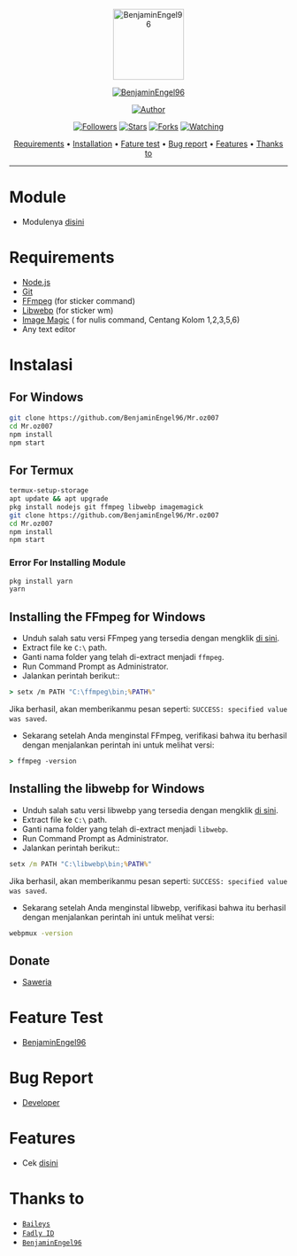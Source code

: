 <p align="center">
<img src="https://telegra.ph/BenjaminEngel96-04-04.jpg" alt="BenjaminEngel96" width="128" height="128"/>
</p>
<p align="center">
<a href="#"><img title="BenjaminEngel96" src="https://img.shields.io/badge/BenjaminEngel96-green?colorA=%23ff0000&colorB=%23017e40&style=for-the-badge"></a>
</p>
<p align="center">
<a href="https://github.com/xdlyy404"><img title="Author" src="https://img.shields.io/badge/Author-Fadly ID-red.svg?style=for-the-badge&logo=github"></a>
</p>
<p align="center">
<a href="https://github.com/xdlyy404/followers"><img title="Followers" src="https://img.shields.io/github/followers/xdlyy404?color=blue&style=flat-square"></a>
<a href="https://github.com/BenjaminEngel96/megumikato2/stargazers/"><img title="Stars" src="https://img.shields.io/github/stars/xdlyy404/X-NoneBot?color=red&style=flat-square"></a>
<a href="https://github.com/BenjaminEngel96/megumikato2/network/members"><img title="Forks" src="https://img.shields.io/github/forks/xdlyy404/BenjaminEngel96?color=red&style=flat-square"></a>
<a href="https://github.com/BenjaminEngel96/megumikato2/watchers"><img title="Watching" src="https://img.shields.io/github/watchers/xdlyy404/BenjaminEngel96?label=Watchers&color=blue&style=flat-square"></a>
</p>

<p align="center">
  <a href="https://github.com/BenjaminEngel96/Mr.oz007#requirements">Requirements</a> •
  <a href="https://github.com/BenjaminEngel96/Mr.oz007#instalasi">Installation</a> •
  <a href="https://github.com/BenjaminEngel96/Mr.oz007#feature-test">Fature test</a> •
  <a href="https://github.com/BenjaminEngel96/Mr.oz007#bug-report">Bug report</a> •
  <a href="https://github.com/BenjaminEngel96/Mr.oz007#features">Features</a> •
  <a href="https://github.com/BenjaminEngel96/Mr.oz007#thanks-to">Thanks to</a>
</p>
</div>


---


# Module
- Modulenya [disini](https://github.com/xdlyy404/node_modules)

# Requirements
* [Node.js](https://nodejs.org/en/)
* [Git](https://git-scm.com/downloads)
* [FFmpeg](https://github.com/BtbN/FFmpeg-Builds/releases/download/autobuild-2020-12-08-13-03/ffmpeg-n4.3.1-26-gca55240b8c-win64-gpl-4.3.zip) (for sticker command)
* [Libwebp](https://developers.google.com/speed/webp/download) (for sticker wm)
* [Image Magic](https://imagemagick.org/script/download.php) ( for nulis command, Centang Kolom 1,2,3,5,6)
* Any text editor

# Instalasi
## For Windows
```bash
git clone https://github.com/BenjaminEngel96/Mr.oz007
cd Mr.oz007
npm install
npm start
```
## For Termux
```bash
termux-setup-storage
apt update && apt upgrade
pkg install nodejs git ffmpeg libwebp imagemagick
git clone https://github.com/BenjaminEngel96/Mr.oz007
cd Mr.oz007
npm install
npm start
```

### Error For Installing Module
```bash
pkg install yarn
yarn
```

## Installing the FFmpeg for Windows
* Unduh salah satu versi FFmpeg yang tersedia dengan mengklik [di sini](https://www.gyan.dev/ffmpeg/builds/).
* Extract file ke `C:\` path.
* Ganti nama folder yang telah di-extract menjadi `ffmpeg`.
* Run Command Prompt as Administrator.
* Jalankan perintah berikut::
```cmd
> setx /m PATH "C:\ffmpeg\bin;%PATH%"
```
Jika berhasil, akan memberikanmu pesan seperti: `SUCCESS: specified value was saved`.
* Sekarang setelah Anda menginstal FFmpeg, verifikasi bahwa itu berhasil dengan menjalankan perintah ini untuk melihat versi:
```cmd
> ffmpeg -version
```


## Installing the libwebp for Windows
* Unduh salah satu versi libwebp yang tersedia dengan mengklik [di sini](https://developers.google.com/speed/webp/download).
* Extract file ke `C:\` path.
* Ganti nama folder yang telah di-extract menjadi `libwebp`.
* Run Command Prompt as Administrator.
* Jalankan perintah berikut::
```cmd
setx /m PATH "C:\libwebp\bin;%PATH%"
```
Jika berhasil, akan memberikanmu pesan seperti: `SUCCESS: specified value was saved`.
* Sekarang setelah Anda menginstal libwebp, verifikasi bahwa itu berhasil dengan menjalankan perintah ini untuk melihat versi:
```cmd
webpmux -version
```

## Donate
- [Saweria](https://saweria.co/BenjaminEngel96)

# Feature Test
- [BenjaminEngel96](https://wa.me/6289529688364)

# Bug Report
- [Developer](https://wa.me/6289529688364)

# Features
- Cek [disini](https://github.com/BenjaminEngel96/Mr.oz007/blob/main/message/help.js)

# Thanks to
* [`Baileys`](https://github.com/adiwajshing/Baileys)
* [`Fadly ID`](https://github.com/xdlyy404)
* [`BenjaminEngel96`](https://github.com/BenjaminEngel96)

